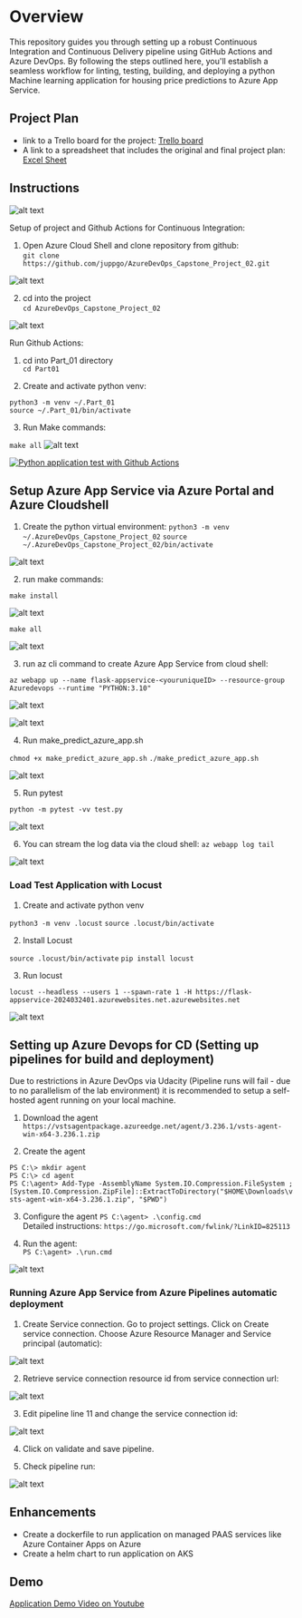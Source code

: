 # Overview

This repository guides you through setting up a robust Continuous Integration and Continuous Delivery pipeline using GitHub Actions and Azure DevOps. By following the steps outlined here, you'll establish a seamless workflow for linting, testing, building, and deploying a python Machine learning application for housing price predictions to Azure App Service.

## Project Plan

* link to a Trello board for the project: [Trello board](https://trello.com/invite/b/Z1Xqh4GZ/ATTI87e9339f9c90f6fd330cdede91e790860D9683A4/azuredevops-capstone02)
* A link to a spreadsheet that includes the original and final project plan: [Excel Sheet](https://github.com/juppgo/AzureDevOps_Capstone_Project_02/raw/main/documents/project-management.xlsx)

## Instructions

![alt text](/images/Architecture.png)

Setup of project and Github Actions for Continuous Integration:

1. Open Azure Cloud Shell and clone repository from github: <br>
`git clone https://github.com/juppgo/AzureDevOps_Capstone_Project_02.git`

![alt text](/images/image.png)

2. cd into the project <br>
`cd AzureDevOps_Capstone_Project_02`

![alt text](/images/image-1.png)

Run Github Actions:

1. cd into Part_01 directory <br>
`cd Part01`

2. Create and activate python venv: 

`python3 -m venv ~/.Part_01` <br>
`source ~/.Part_01/bin/activate`

3. Run Make commands:

`make all`
![alt text](/images/image-11.png)

[![Python application test with Github Actions](https://github.com/juppgo/AzureDevOps_Capstone_Project_02/actions/workflows/pythonapp.yml/badge.svg)](https://github.com/juppgo/AzureDevOps_Capstone_Project_02/actions/workflows/pythonapp.yml)

## Setup Azure App Service via Azure Portal and Azure Cloudshell 


1. Create the python virtual environment: 
`python3 -m venv ~/.AzureDevOps_Capstone_Project_02`
`source ~/.AzureDevOps_Capstone_Project_02/bin/activate`

![alt text](/images/image-2.png)

2. run make commands:

`make install`

![alt text](/images/image-3.png)

`make all`

![alt text](/images/image-4.png)

3. run az cli command to create Azure App Service from cloud shell:

`az webapp up --name flask-appservice-<youruniqueID> --resource-group Azuredevops --runtime "PYTHON:3.10"`

![alt text](/images/image-5.png)

![alt text](/images/image-10.png)

4. Run make_predict_azure_app.sh

`chmod +x make_predict_azure_app.sh`
`./make_predict_azure_app.sh`

![alt text](/images/image-6.png)

5. Run pytest 

`python -m pytest -vv test.py`

![alt text](/images/image-7.png)

6. You can stream the log data via the cloud shell: `az webapp log tail`

![alt text](/images/image-8.png)

### Load Test Application with Locust

1. Create and activate python venv

`python3 -m venv .locust`
`source .locust/bin/activate`

2. Install Locust

`source .locust/bin/activate`
`pip install locust`

3. Run locust

`locust --headless --users 1 --spawn-rate 1 -H https://flask-appservice-2024032401.azurewebsites.net.azurewebsites.net`

![alt text](/images/image-9.png)

## Setting up Azure Devops for CD (Setting up pipelines for build and deployment)

Due to restrictions in Azure DevOps via Udacity (Pipeline runs will fail - due to no parallelism of the lab environment) it is recommended to setup a self-hosted agent running on your local machine.

1. Download the agent
`https://vstsagentpackage.azureedge.net/agent/3.236.1/vsts-agent-win-x64-3.236.1.zip`

2. Create the agent

`PS C:\> mkdir agent` <br>
`PS C:\> cd agent` <br>
`PS C:\agent> Add-Type -AssemblyName System.IO.Compression.FileSystem ; [System.IO.Compression.ZipFile]::ExtractToDirectory("$HOME\Downloads\vsts-agent-win-x64-3.236.1.zip", "$PWD")`

3. Configure the agent
`PS C:\agent> .\config.cmd` <br>
Detailed instructions: `https://go.microsoft.com/fwlink/?LinkID=825113`

4. Run the agent: <br>
`PS C:\agent> .\run.cmd`

![alt text](/images/image-12.png)



### Running Azure App Service from Azure Pipelines automatic deployment

1. Create Service connection. Go to project settings. Click on Create service connection. Choose Azure Resource Manager and Service principal (automatic):

![alt text](/images/image-13.png)

2. Retrieve service connection resource id from service connection url:

![alt text](/images/image-14.png)

3. Edit pipeline line 11 and change the service connection id:

![alt text](/images/image-15.png)

4. Click on validate and save pipeline.

5. Check pipeline run:

![alt text](/images/image-16.png)


## Enhancements

- Create a dockerfile to run application on managed PAAS services like Azure Container Apps on Azure
- Create a helm chart to run application on AKS

## Demo 

[Application Demo Video on Youtube](https://youtu.be/PILhpua8Sk8)

